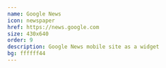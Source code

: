 ```yaml
---
name: Google News
icon: newspaper
href: https://news.google.com
size: 430x640
order: 9
description: Google News mobile site as a widget
bg: ffffff44
---
```

